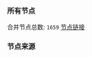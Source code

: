 ### 所有节点
合并节点总数: `1659`
[节点链接](https://raw.githubusercontent.com/rzhy1/11/master/sub/sub_merge_base64.txt)

### 节点来源